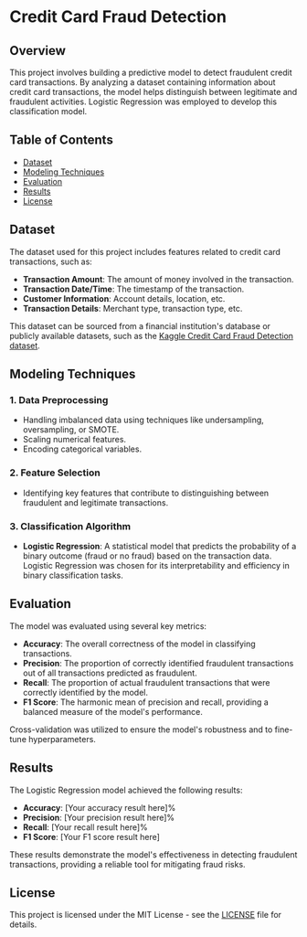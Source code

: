 # Credit Card Fraud Detection

## Overview

This project involves building a predictive model to detect fraudulent credit card transactions. By analyzing a dataset containing information about credit card transactions, the model helps distinguish between legitimate and fraudulent activities. Logistic Regression was employed to develop this classification model.

## Table of Contents

- [Dataset](#dataset)
- [Modeling Techniques](#modeling-techniques)
- [Evaluation](#evaluation)
- [Results](#results)
- [License](#license)

## Dataset

The dataset used for this project includes features related to credit card transactions, such as:

- **Transaction Amount**: The amount of money involved in the transaction.
- **Transaction Date/Time**: The timestamp of the transaction.
- **Customer Information**: Account details, location, etc.
- **Transaction Details**: Merchant type, transaction type, etc.

This dataset can be sourced from a financial institution's database or publicly available datasets, such as the [Kaggle Credit Card Fraud Detection dataset](https://www.kaggle.com/mlg-ulb/creditcardfraud).

## Modeling Techniques

### 1. Data Preprocessing

- Handling imbalanced data using techniques like undersampling, oversampling, or SMOTE.
- Scaling numerical features.
- Encoding categorical variables.

### 2. Feature Selection

- Identifying key features that contribute to distinguishing between fraudulent and legitimate transactions.

### 3. Classification Algorithm

- **Logistic Regression**: A statistical model that predicts the probability of a binary outcome (fraud or no fraud) based on the transaction data. Logistic Regression was chosen for its interpretability and efficiency in binary classification tasks.

## Evaluation

The model was evaluated using several key metrics:

- **Accuracy**: The overall correctness of the model in classifying transactions.
- **Precision**: The proportion of correctly identified fraudulent transactions out of all transactions predicted as fraudulent.
- **Recall**: The proportion of actual fraudulent transactions that were correctly identified by the model.
- **F1 Score**: The harmonic mean of precision and recall, providing a balanced measure of the model's performance.

Cross-validation was utilized to ensure the model's robustness and to fine-tune hyperparameters.

## Results

The Logistic Regression model achieved the following results:

- **Accuracy**: [Your accuracy result here]%
- **Precision**: [Your precision result here]%
- **Recall**: [Your recall result here]%
- **F1 Score**: [Your F1 score result here]

These results demonstrate the model's effectiveness in detecting fraudulent transactions, providing a reliable tool for mitigating fraud risks.

## License

This project is licensed under the MIT License - see the [LICENSE](LICENSE) file for details.
